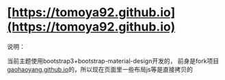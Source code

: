 # [https://tomoya92.github.io](https://tomoya92.github.io)


说明：

当前主题使用bootstrap3+bootstrap-material-design开发的，
前身是fork项目[gaohaoyang.github.io](https://github.com/Gaohaoyang/gaohaoyang.github.io)的，所以现在页面里一些布局js等是直接拷贝的


